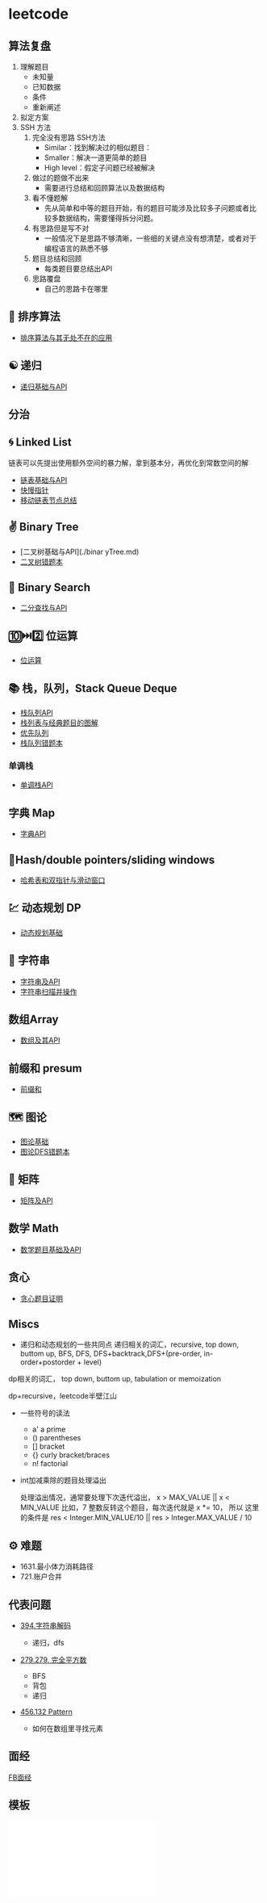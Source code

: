 # leetcode
## 算法复盘
1. 理解题目
    * 未知量
    * 已知数据
    * 条件
    * 重新阐述
2. 拟定方案
3. SSH 方法
    1. 完全没有思路 SSH方法
        * Similar：找到解决过的相似题目：
        * Smaller：解决一道更简单的题目
        * High level：假定子问题已经被解决
    1. 做过的题做不出来
        * 需要进行总结和回顾算法以及数据结构
    1. 看不懂题解
        * 先从简单和中等的题目开始，有的题目可能涉及比较多子问题或者比较多数据结构，需要懂得拆分问题。
    1. 有思路但是写不对
        * 一般情况下是思路不够清晰，一些细的关键点没有想清楚，或者对于编程语言的熟悉不够
    1. 题目总结和回顾
        * 每类题目要总结出API
    1. 思路覆盘
        * 自己的思路卡在哪里        
## 🔀 排序算法
* [排序算法与其无处不在的应用](./sort.md)

## ☯️ 递归
* [递归基础与API](./recursive.md)
## 分治

## 🌀 Linked List
链表可以先提出使用额外空间的暴力解，拿到基本分，再优化到常数空间的解
* [链表基础与API](./LinkedList.md)
* [快慢指针](./LinkedListFastSlow.md)
* [移动链表节点总结](./LinkedListMoving.md)
## ✌️ Binary Tree
* [二叉树基础与API](./binar                  yTree.md)
* [二叉树错题本](./binaryProblemNotes.md)
## 🔎 Binary Search 
* [二分查找与API](./binarySearch.md)

## 🔟󠀽󠀽⏭️2️⃣ 位运算
* [位运算](./bits.md)
## 📚 栈，队列，Stack Queue Deque
* [栈队列API](./stackQueueAPI.md)
* [栈列表与经典题目的图解](./stackQueue.md)
* [优先队列](./priorityQueueAPI.md)
* [栈队列错题本](./stackQueueProblemNotes.md)
### 单调栈
* [单调栈API](./monotoneStack.md)

## 字典 Map
* [字典API](./mapAPI.md)
## 📏Hash/double pointers/sliding windows
* [哈希表和双指针与滑动窗口](./hashTwoPointers.md)

## 💹 动态规划 DP 
* [动态规划基础](./dynamicProgramming.md)
## 🔡 字符串
* [字符串及API](./string.md)
* [字符串扫描并操作](./stringScanAndModify.md)

## 数组Array
* [数组及其API](./arrayAPI.md)

## 前缀和 presum
* [前缀和](./prefixSumAPI.md)
## 🗺️ 图论
* [图论基础](./graph.md)
* [图论DFS错题本](./graphDFSProblemNotes.md)
## 📱 矩阵
* [矩阵及API](./matrix.md)

## 数学 Math
* [数学题目基础及API](./mathAPI.md)

## 贪心
* [贪心题目证明](./greedyProof.md)
## Miscs

* 递归和动态规划的一些共同点
递归相关的词汇，recursive, top down, buttom up, BFS, DFS, DFS+backtrack,DFS+(pre-order, in-order+postorder + level)

dp相关的词汇， top down, buttom up, tabulation or memoization

dp+recursive，leetcode半壁江山

* 一些符号的读法
    * a' a prime
    * () parentheses
    * [] bracket
    * {} curly bracket/braces
    * n! factorial

* int加减乘除的题目处理溢出

    处理溢出情况，通常要处理下次迭代溢出， x > MAX_VALUE || x < MIN_VALUE
    比如，7 整数反转这个题目，每次迭代就是 x *= 10， 所以 这里的条件是
    res < Integer.MIN_VALUE/10 || res > Integer.MAX_VALUE / 10

## ⚙️ 难题
* 1631.最小体力消耗路径
* 721.账户合并

## 代表问题
* [394.字符串解码](./394.decode-string/394.md)
    * 递归，dfs
* [279.279. 完全平方数](./279.perfect-squares/279.md)
    * BFS
    * 背包
    * 递归

* [456.132 Pattern](./456.132-pattern/132-pattern.md)
    * 如何在数组里寻找元素
## 面经
[FB面经](./FB面经.md)

## 模板
![模板API](./codeAPI.md)